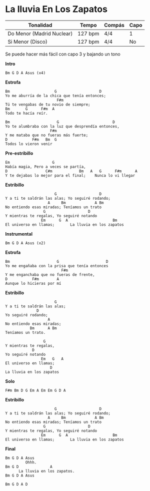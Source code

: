 # La lluvia En Los Zapatos	

| Tonalidad                  | Tempo   | Compás | Capo |
| -------------------------- | ------- | ------ | ---- |
| Do Menor  (Madrid Nuclear) | 127 bpm | 4/4    | 1    |
| Si Menor  (Disco)          | 127 bpm | 4/4    | No   |

Se puede hacer más fácil con capo 3 y bajando un tono

**Intro**
```
Bm G D A Asus (x4)
```  
**Estrofa**
```
Bm                    G                   D
Yo me aburría de la chica que tenía entonces;
                       F#m
Tú te vengabas de tu novio de siempre;
Bm       G      F#m  A
Todo te hacía reír.
 
Bm                     G                        D
Yo te alumbraba con la luz que desprendía entonces,
                    F#m
Y me mataba que no fueras más fuerte;
D           F#m   Bm  G
Todos lo vieron venir 
 ``` 
**Pre-estribillo**
```
Em                   G
Había magia, Pero a veces se partía,
D                 C#m            Bm   A   G      F#m      A
Y te dejabas lo mejor para el final;    Nunca lo vi llegar
``` 
**Estribillo**
```
                      G                   D
Y a ti te saldrán las alas; Yo seguiré rodando; 
                   A     Bm             A Bm
No entiendo esas miradas; Teníamos un trato 
                 G                   D
Y mientras te regalas, Yo seguiré notando
                Em      G  A                    Bm
El universo en llamas;       La lluvia en los zapatos
``` 
**Instrumental**
```
Bm G D A Asus (x2)
``` 
**Estrofa**
```
Bm                     G                     D
Yo me engañaba con la prisa que tenía entonces
                         F#m
Y me enganchaba que no fueras de frente,
D           F#m        A
Aunque lo hicieras por mí
``` 
**Estribillo**
```
                      G
Y a ti te saldrán las alas;
              D
Yo seguiré rodando;
                   A
No entiendo esas miradas;
           Bm      A Bm
Teníamos un trato.
 
                 G
Y mientras te regalas,
            D
Yo seguiré notando
                Em   G   A
El universo en llamas;
                    D
La lluvia en los zapatos
``` 
**Solo**
```
F#m Bm D G Em A Em Em G D A 
``` 
**Estribillo**
```
                      G                   D
Y a ti te saldrán las alas; Yo seguiré rodando; 
                   A     Bm             A Bm
No entiendo esas miradas; Teníamos un trato 
                 G                   D
Y mientras te regalas, Yo seguiré notando
                Em      G  A                    Bm
El universo en llamas;       La lluvia en los zapatos 
``` 
**Final**
```
Bm G D A Asus
         Ohhh.
Bm G D              A
      La lluvia en los zapatos.
Bm G D A Asus
 
Bm G D A D
``` 